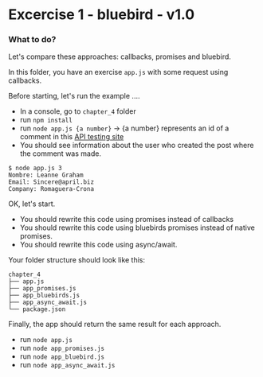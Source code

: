 # Excercise 1 - bluebird - v1.0

### What to do?
Let's compare these approaches: callbacks, promises and bluebird.

In this folder, you have an exercise `app.js` with some request using callbacks.

Before starting, let's run the example ....
- In a console, go to `chapter_4` folder
- run `npm install`
- run `node app.js {a number}` -> {a number} represents an id of a comment in this [API testing site](https://jsonplaceholder.typicode.com/)
- You should see information about the user who created the post where the comment was made.
```
$ node app.js 3
Nombre: Leanne Graham
Email: Sincere@april.biz
Company: Romaguera-Crona
```
OK, let's start.

- You should rewrite this code using promises instead of callbacks 
- You should rewrite this code using bluebirds promises instead of native promises.
- You should rewrite this code using async/await.

Your folder structure should look like this:
```
chapter_4
├── app.js
├── app_promises.js
├── app_bluebirds.js
├── app_async_await.js
└── package.json
```

Finally, the app should return the same result for each approach.
- run `node app.js`
- run `node app_promises.js`
- run `node app_bluebird.js`
- run `node app_async_await.js`
